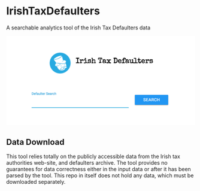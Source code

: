 # IrishTaxDefaulters
A searchable analytics tool of the Irish Tax Defaulters data

![Alt text](src/static/img/screenshot.png?raw=true "Screenshot of Defaulters Dashboard")


## Data Download
This tool relies totally on the publicly accessible data from the Irish tax authorities web-site, 
and defaulters archive. The tool provides no guarantees for data correctness either in the input data
or after it has been parsed by the tool. This repo in itself does not hold any data, which must be 
downloaded separately. 
